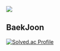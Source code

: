 <img src="https://img.shields.io/badge/Spring?style=for-the-badge&logo=spring&logoColor=green">

## BaekJoon
[![Solved.ac Profile](http://mazassumnida.wtf/api/v2/generate_badge?boj=lee2963)](https://solved.ac/lee2963/)
